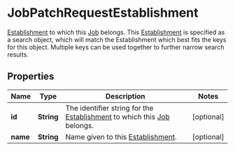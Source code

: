 

# JobPatchRequestEstablishment

[Establishment](https://developers.intellihr.io/docs/v1/) to which this [Job](https://developers.intellihr.io/docs/v1/) belongs. This [Establishment](https://developers.intellihr.io/docs/v1/) is specified as a search object, which will match the Establishment which best fits the keys for this object. Multiple keys can be used together to further narrow search results.

## Properties

| Name | Type | Description | Notes |
|------------ | ------------- | ------------- | -------------|
|**id** | **String** | The identifier string for the [Establishment](https://developers.intellihr.io/docs/v1/) to which this [Job](https://developers.intellihr.io/docs/v1/) belongs. |  [optional] |
|**name** | **String** | Name given to this [Establishment](https://developers.intellihr.io/docs/v1/). |  [optional] |



